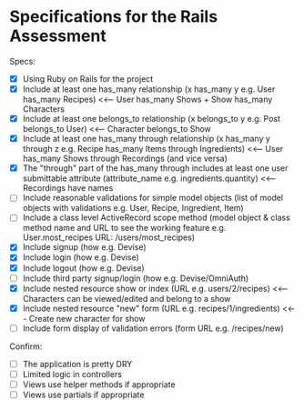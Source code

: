 # Specifications for the Rails Assessment

Specs:
- [x] Using Ruby on Rails for the project
- [x] Include at least one has_many relationship (x has_many y e.g. User has_many Recipes)  <<-- User has_many Shows + Show has_many Characters
- [x] Include at least one belongs_to relationship (x belongs_to y e.g. Post belongs_to User) <<-- Character belongs_to Show
- [x] Include at least one has_many through relationship (x has_many y through z e.g. Recipe has_many Items through Ingredients) <<-- User has_many Shows through Recordings (and vice versa)
- [x] The "through" part of the has_many through includes at least one user submittable attribute (attribute_name e.g. ingredients.quantity) <<-- Recordings have names
- [ ] Include reasonable validations for simple model objects (list of model objects with validations e.g. User, Recipe, Ingredient, Item)
- [ ] Include a class level ActiveRecord scope method (model object & class method name and URL to see the working feature e.g. User.most_recipes URL: /users/most_recipes)
- [x] Include signup (how e.g. Devise)
- [x] Include login (how e.g. Devise)
- [x] Include logout (how e.g. Devise)
- [ ] Include third party signup/login (how e.g. Devise/OmniAuth)
- [x] Include nested resource show or index (URL e.g. users/2/recipes) <<-- Characters can be viewed/edited and belong to a show
- [x] Include nested resource "new" form (URL e.g. recipes/1/ingredients) <<-- Create new character for show
- [ ] Include form display of validation errors (form URL e.g. /recipes/new)

Confirm:
- [ ] The application is pretty DRY
- [ ] Limited logic in controllers
- [ ] Views use helper methods if appropriate
- [ ] Views use partials if appropriate
